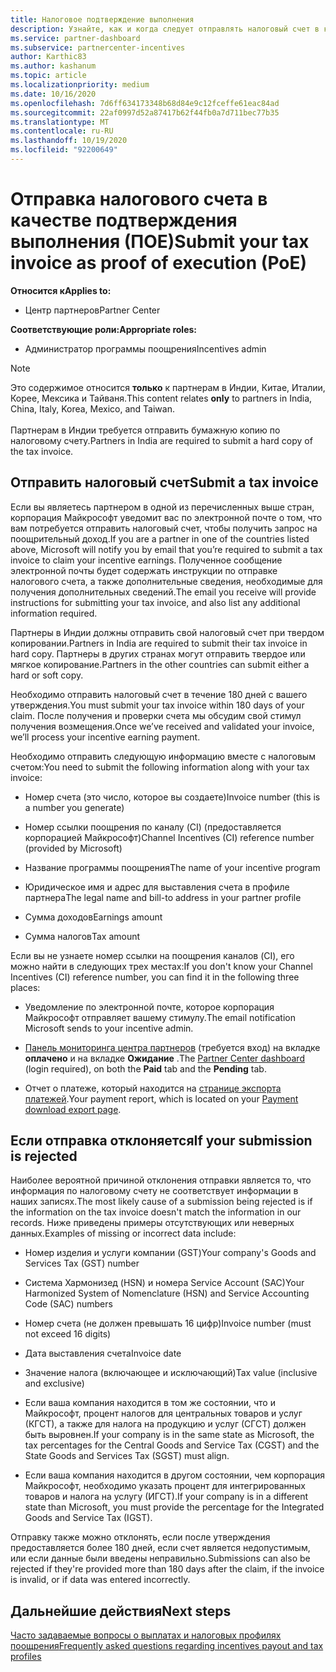 ```yaml
---
title: Налоговое подтверждение выполнения
description: Узнайте, как и когда следует отправлять налоговый счет в качестве подтверждения выполнения (ПОЕ), чтобы затребовать прибыль.
ms.service: partner-dashboard
ms.subservice: partnercenter-incentives
author: Karthic83
ms.author: kashanum
ms.topic: article
ms.localizationpriority: medium
ms.date: 10/16/2020
ms.openlocfilehash: 7d6ff634173348b68d84e9c12fceffe61eac84ad
ms.sourcegitcommit: 22af0997d52a87417b62f44fb0a7d711bec77b35
ms.translationtype: MT
ms.contentlocale: ru-RU
ms.lasthandoff: 10/19/2020
ms.locfileid: "92200649"
---
```

# <a name="submit-your-tax-invoice-as-proof-of-execution-poe"></a><span data-ttu-id="df58d-103">Отправка налогового счета в качестве подтверждения выполнения (ПОЕ)</span><span class="sxs-lookup"><span data-stu-id="df58d-103">Submit your tax invoice as proof of execution (PoE)</span></span>

<span data-ttu-id="df58d-104">**Относится к**</span><span class="sxs-lookup"><span data-stu-id="df58d-104">**Applies to:**</span></span>

- <span data-ttu-id="df58d-105">Центр партнеров</span><span class="sxs-lookup"><span data-stu-id="df58d-105">Partner Center</span></span>

<span data-ttu-id="df58d-106">**Соответствующие роли:**</span><span class="sxs-lookup"><span data-stu-id="df58d-106">**Appropriate roles:**</span></span>

- <span data-ttu-id="df58d-107">Администратор программы поощрения</span><span class="sxs-lookup"><span data-stu-id="df58d-107">Incentives admin</span></span>

>[!NOTE]
><span data-ttu-id="df58d-108">Это содержимое относится **только** к партнерам в Индии, Китае, Италии, Корее, Мексика и Тайваня.</span><span class="sxs-lookup"><span data-stu-id="df58d-108">This content relates **only** to partners in India, China, Italy, Korea, Mexico, and Taiwan.</span></span> <br><br><span data-ttu-id="df58d-109">Партнерам в Индии требуется отправить бумажную копию по налоговому счету.</span><span class="sxs-lookup"><span data-stu-id="df58d-109">Partners in India are required to submit a hard copy of the tax invoice.</span></span>

## <a name="submit-a-tax-invoice"></a><span data-ttu-id="df58d-110">Отправить налоговый счет</span><span class="sxs-lookup"><span data-stu-id="df58d-110">Submit a tax invoice</span></span>

<span data-ttu-id="df58d-111">Если вы являетесь партнером в одной из перечисленных выше стран, корпорация Майкрософт уведомит вас по электронной почте о том, что вам потребуется отправить налоговый счет, чтобы получить запрос на поощрительный доход.</span><span class="sxs-lookup"><span data-stu-id="df58d-111">If you are a partner in one of the countries listed above, Microsoft will notify you by email that you’re required to submit a tax invoice to claim your incentive earnings.</span></span> <span data-ttu-id="df58d-112">Полученное сообщение электронной почты будет содержать инструкции по отправке налогового счета, а также дополнительные сведения, необходимые для получения дополнительных сведений.</span><span class="sxs-lookup"><span data-stu-id="df58d-112">The email you receive will provide instructions for submitting your tax invoice, and also list any additional information required.</span></span>

<span data-ttu-id="df58d-113">Партнеры в Индии должны отправить свой налоговый счет при твердом копировании.</span><span class="sxs-lookup"><span data-stu-id="df58d-113">Partners in India are required to submit their tax invoice in hard copy.</span></span> <span data-ttu-id="df58d-114">Партнеры в других странах могут отправить твердое или мягкое копирование.</span><span class="sxs-lookup"><span data-stu-id="df58d-114">Partners in the other countries can submit either a hard or soft copy.</span></span>

<span data-ttu-id="df58d-115">Необходимо отправить налоговый счет в течение 180 дней с вашего утверждения.</span><span class="sxs-lookup"><span data-stu-id="df58d-115">You must submit your tax invoice within 180 days of your claim.</span></span> <span data-ttu-id="df58d-116">После получения и проверки счета мы обсудим свой стимул получения возмещения.</span><span class="sxs-lookup"><span data-stu-id="df58d-116">Once we’ve received and validated your invoice, we’ll process your incentive earning payment.</span></span>

<span data-ttu-id="df58d-117">Необходимо отправить следующую информацию вместе с налоговым счетом:</span><span class="sxs-lookup"><span data-stu-id="df58d-117">You need to submit the following information along with your tax invoice:</span></span>

- <span data-ttu-id="df58d-118">Номер счета (это число, которое вы создаете)</span><span class="sxs-lookup"><span data-stu-id="df58d-118">Invoice number (this is a number you generate)</span></span> 

- <span data-ttu-id="df58d-119">Номер ссылки поощрения по каналу (CI) (предоставляется корпорацией Майкрософт)</span><span class="sxs-lookup"><span data-stu-id="df58d-119">Channel Incentives (CI) reference number (provided by Microsoft)</span></span> 

- <span data-ttu-id="df58d-120">Название программы поощрения</span><span class="sxs-lookup"><span data-stu-id="df58d-120">The name of your incentive program</span></span>

- <span data-ttu-id="df58d-121">Юридическое имя и адрес для выставления счета в профиле партнера</span><span class="sxs-lookup"><span data-stu-id="df58d-121">The legal name and bill-to address in your partner profile</span></span> 

- <span data-ttu-id="df58d-122">Сумма доходов</span><span class="sxs-lookup"><span data-stu-id="df58d-122">Earnings amount</span></span>

- <span data-ttu-id="df58d-123">Сумма налогов</span><span class="sxs-lookup"><span data-stu-id="df58d-123">Tax amount</span></span>

<span data-ttu-id="df58d-124">Если вы не узнаете номер ссылки на поощрения каналов (CI), его можно найти в следующих трех местах:</span><span class="sxs-lookup"><span data-stu-id="df58d-124">If you don't know your Channel Incentives (CI) reference number, you can find it in the following three places:</span></span> 

- <span data-ttu-id="df58d-125">Уведомление по электронной почте, которое корпорация Майкрософт отправляет вашему стимулу.</span><span class="sxs-lookup"><span data-stu-id="df58d-125">The email notification Microsoft sends to your incentive admin.</span></span> 

- <span data-ttu-id="df58d-126">[Панель мониторинга центра партнеров](https://partner.microsoft.com/dashboard/) (требуется вход) на вкладке **оплачено** и на вкладке **Ожидание** .</span><span class="sxs-lookup"><span data-stu-id="df58d-126">The [Partner Center dashboard](https://partner.microsoft.com/dashboard/) (login required), on both the **Paid** tab and the **Pending** tab.</span></span>  

- <span data-ttu-id="df58d-127">Отчет о платеже, который находится на [странице экспорта платежей](/partner-center/understand-incentive-payouts#payment-download-export).</span><span class="sxs-lookup"><span data-stu-id="df58d-127">Your payment report, which is located on your [Payment download export page](/partner-center/understand-incentive-payouts#payment-download-export).</span></span> 

## <a name="if-your-submission-is-rejected"></a><span data-ttu-id="df58d-128">Если отправка отклоняется</span><span class="sxs-lookup"><span data-stu-id="df58d-128">If your submission is rejected</span></span>

<span data-ttu-id="df58d-129">Наиболее вероятной причиной отклонения отправки является то, что информация по налоговому счету не соответствует информации в наших записях.</span><span class="sxs-lookup"><span data-stu-id="df58d-129">The most likely cause of a submission being rejected is if the information on the tax invoice doesn't match the information in our records.</span></span> <span data-ttu-id="df58d-130">Ниже приведены примеры отсутствующих или неверных данных.</span><span class="sxs-lookup"><span data-stu-id="df58d-130">Examples of missing or incorrect data include:</span></span> 

- <span data-ttu-id="df58d-131">Номер изделия и услуги компании (GST)</span><span class="sxs-lookup"><span data-stu-id="df58d-131">Your company's Goods and Services Tax (GST) number</span></span>

- <span data-ttu-id="df58d-132">Система Хармонизед (HSN) и номера Service Account (SAC)</span><span class="sxs-lookup"><span data-stu-id="df58d-132">Your Harmonized System of Nomenclature (HSN) and Service Accounting Code (SAC) numbers</span></span>

- <span data-ttu-id="df58d-133">Номер счета (не должен превышать 16 цифр)</span><span class="sxs-lookup"><span data-stu-id="df58d-133">Invoice number (must not exceed 16 digits)</span></span>

- <span data-ttu-id="df58d-134">Дата выставления счета</span><span class="sxs-lookup"><span data-stu-id="df58d-134">Invoice date</span></span>

- <span data-ttu-id="df58d-135">Значение налога (включающее и исключающий)</span><span class="sxs-lookup"><span data-stu-id="df58d-135">Tax value (inclusive and exclusive)</span></span>

- <span data-ttu-id="df58d-136">Если ваша компания находится в том же состоянии, что и Майкрософт, процент налогов для центральных товаров и услуг (КГСТ), а также для налога на продукцию и услуг (СГСТ) должен быть выровнен.</span><span class="sxs-lookup"><span data-stu-id="df58d-136">If your company is in the same state as Microsoft, the tax percentages for the Central Goods and Service Tax (CGST) and the State Goods and Services Tax (SGST) must align.</span></span>

- <span data-ttu-id="df58d-137">Если ваша компания находится в другом состоянии, чем корпорация Майкрософт, необходимо указать процент для интегрированных товаров и налога на услугу (ИГСТ).</span><span class="sxs-lookup"><span data-stu-id="df58d-137">If your company is in a different state than Microsoft, you must provide the percentage for the Integrated Goods and Service Tax (IGST).</span></span>

<span data-ttu-id="df58d-138">Отправку также можно отклонять, если после утверждения предоставляется более 180 дней, если счет является недопустимым, или если данные были введены неправильно.</span><span class="sxs-lookup"><span data-stu-id="df58d-138">Submissions can also be rejected if they're provided more than 180 days after the claim, if the invoice is invalid, or if data was entered incorrectly.</span></span>

## <a name="next-steps"></a><span data-ttu-id="df58d-139">Дальнейшие действия</span><span class="sxs-lookup"><span data-stu-id="df58d-139">Next steps</span></span>

[<span data-ttu-id="df58d-140">Часто задаваемые вопросы о выплатах и налоговых профилях поощрения</span><span class="sxs-lookup"><span data-stu-id="df58d-140">Frequently asked questions regarding incentives payout and tax profiles</span></span>](incentives-payout-tax-profile-faqs.md)
